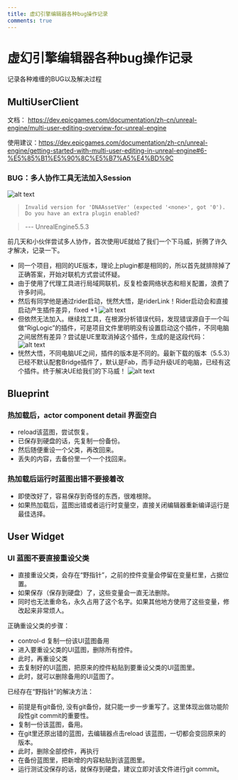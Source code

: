 ```yaml
---
title: 虚幻引擎编辑器各种bug操作记录
comments: true
---
```

# 虚幻引擎编辑器各种bug操作记录

记录各种难缠的BUG以及解决过程


## MultiUserClient

文档： https://dev.epicgames.com/documentation/zh-cn/unreal-engine/multi-user-editing-overview-for-unreal-engine

使用建议：https://dev.epicgames.com/documentation/zh-cn/unreal-engine/getting-started-with-multi-user-editing-in-unreal-engine#6-%E5%85%B1%E5%90%8C%E5%B7%A5%E4%BD%9C

### BUG：多人协作工具无法加入Session
![alt text](../../assets/images/0dontdothis_image.png)
> `Invalid version for 'DNAAssetVer' (expected '<none>', got '0'). Do you have an extra plugin enabled?`

> --- UnrealEngine5.5.3

前几天和小伙伴尝试多人协作，首次使用UE就给了我们一个下马威，折腾了许久才解决，记录一下。

- 同一个项目，相同的UE版本，理论上plugin都是相同的，所以首先就排除掉了正确答案，开始对联机方式尝试怀疑。
- 由于使用了代理工具进行局域网联机，反复检查网络状态和相关配置，浪费了许多时间。
- 然后有同学他是通过rider启动，恍然大悟，是riderLink！Rider启动会和直接启动产生插件差异，fixed +1
  ![alt text](../../assets/images/0dontdothis_image-1.png)
- 但依然无法加入。继续找工具，在根源分析错误代码，发现错误源自于一个叫做“RigLogic”的插件，可是项目文件里明明没有设置启动这个插件，不同电脑之间居然有差异？尝试是UE里取消掉这个插件，生成的是这段代码：
  ![alt text](../../assets/images/0dontdothis_image-2.png)
- 恍然大悟，不同电脑UE之间，插件的版本是不同的。最新下载的版本（5.5.3）已经不默认配套Bridge插件了，默认是Fab，而手动升级UE的电脑，已经有这个插件。终于解决UE给我们的下马威！
  ![alt text](../../assets/images/0dontdothis_image-3.png)
  

## Blueprint

### 热加载后，actor component detail 界面空白
- reload该蓝图，尝试恢复。
- 已保存到硬盘的话，先复制一份备份。
- 然后随便重设一个父类，再改回来。
- 丢失的内容，去备份里一个一个找回来。

### 热加载后运行时蓝图出错不要接着改

- 即使改好了，容易保存到奇怪的东西，很难根除。
- 如果热加载后，蓝图出错或者运行时变量空，直接关闭编辑器重新编译运行是最佳选择。

## User Widget

### UI 蓝图不要直接重设父类
- 直接重设父类，会存在“野指针”，之前的控件变量会停留在变量栏里，占据位置。
- 如果保存（保存到硬盘）了，这些变量会一直无法删除。
- 同时也无法重命名，永久占用了这个名字。如果其他地方使用了这些变量，修改起来非常烦人。

 正确重设父类的步骤：
 
 - control-d 复制一份该UI蓝图备用
 - 进入要重设父类的UI蓝图，删除所有控件。
 - 此时，再重设父类
 - 去复制好的UI蓝图，把原来的控件粘贴到要重设父类的UI蓝图里。
 - 此时，就可以删除备用的UI蓝图了。

 已经存在“野指针”的解决方法：
 
 - 前提是有git备份, 没有git备份，就只能一步一步重写了。这里体现出做功能阶段性git commit的重要性。
 - 复制一份该蓝图，备用。
 - 在git里还原出错的蓝图，去编辑器点击reload 该蓝图，一切都会变回原来的版本。
 - 此时，删除全部控件，再执行
 - 在备份蓝图里，把新增的内容粘贴到该蓝图里。
 - 运行测试没保存的话，就保存到硬盘，建议立即对该文件进行git commit。


